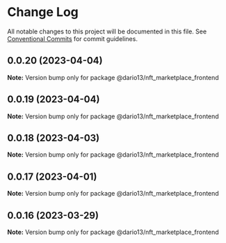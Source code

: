# Change Log

All notable changes to this project will be documented in this file.
See [Conventional Commits](https://conventionalcommits.org) for commit guidelines.

## 0.0.20 (2023-04-04)

**Note:** Version bump only for package @dario13/nft_marketplace_frontend

## 0.0.19 (2023-04-04)

**Note:** Version bump only for package @dario13/nft_marketplace_frontend

## 0.0.18 (2023-04-03)

**Note:** Version bump only for package @dario13/nft_marketplace_frontend

## 0.0.17 (2023-04-01)

**Note:** Version bump only for package @dario13/nft_marketplace_frontend

## 0.0.16 (2023-03-29)

**Note:** Version bump only for package @dario13/nft_marketplace_frontend
